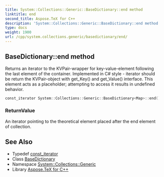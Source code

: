 ```yaml
---
title: System::Collections::Generic::BaseDictionary::end method
linktitle: end
second_title: Aspose.TeX for C++
description: 'System::Collections::Generic::BaseDictionary::end method. Returns an iterator to the KVPair-wrapper for key-value-element following the last element of the container. Implemented in C# style - iterator should be return the KVPair-object with get_Key() and get_Value() interface. This element acts as a placeholder; attempting to access it results in undefined behavior in C++.'
type: docs
weight: 1900
url: /cpp/system.collections.generic/basedictionary/end/
---
```

## BaseDictionary::end method


Returns an iterator to the KVPair-wrapper for key-value-element following the last element of the container. Implemented in C# style - iterator should be return the KVPair-object with get_Key() and get_Value() interface. This element acts as a placeholder; attempting to access it results in undefined behavior.

```cpp
const_iterator System::Collections::Generic::BaseDictionary<Map>::end() const noexcept
```


### ReturnValue

An iterator pointing to the theoretical element placed after the end element of collection.

## See Also

* Typedef [const_iterator](../const_iterator/)
* Class [BaseDictionary](../)
* Namespace [System::Collections::Generic](../../)
* Library [Aspose.TeX for C++](../../../)
